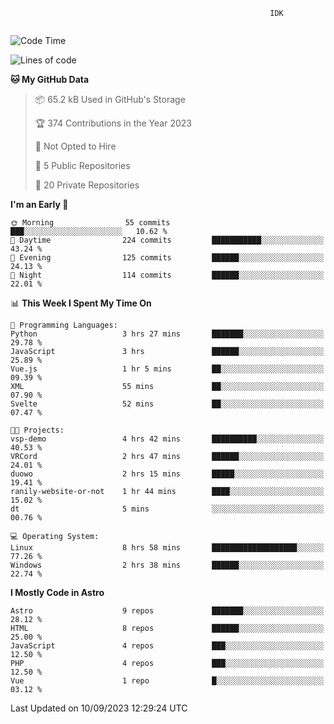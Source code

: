 ```text
                                                          IDK
                                       
```

<!--START_SECTION:waka-->
![Code Time](http://img.shields.io/badge/Code%20Time-39%20hrs%2050%20mins-blue)

![Lines of code](https://img.shields.io/badge/From%20Hello%20World%20I%27ve%20Written-119.2%20thousand%20lines%20of%20code-blue)

**🐱 My GitHub Data** 

> 📦 65.2 kB Used in GitHub's Storage 
 > 
> 🏆 374 Contributions in the Year 2023
 > 
> 🚫 Not Opted to Hire
 > 
> 📜 5 Public Repositories 
 > 
> 🔑 20 Private Repositories 
 > 
**I'm an Early 🐤** 

```text
🌞 Morning                55 commits          ███░░░░░░░░░░░░░░░░░░░░░░   10.62 % 
🌆 Daytime                224 commits         ███████████░░░░░░░░░░░░░░   43.24 % 
🌃 Evening                125 commits         ██████░░░░░░░░░░░░░░░░░░░   24.13 % 
🌙 Night                  114 commits         ██████░░░░░░░░░░░░░░░░░░░   22.01 % 
```


📊 **This Week I Spent My Time On** 

```text
💬 Programming Languages: 
Python                   3 hrs 27 mins       ███████░░░░░░░░░░░░░░░░░░   29.78 % 
JavaScript               3 hrs               ██████░░░░░░░░░░░░░░░░░░░   25.89 % 
Vue.js                   1 hr 5 mins         ██░░░░░░░░░░░░░░░░░░░░░░░   09.39 % 
XML                      55 mins             ██░░░░░░░░░░░░░░░░░░░░░░░   07.90 % 
Svelte                   52 mins             ██░░░░░░░░░░░░░░░░░░░░░░░   07.47 % 

🐱‍💻 Projects: 
vsp-demo                 4 hrs 42 mins       ██████████░░░░░░░░░░░░░░░   40.53 % 
VRCord                   2 hrs 47 mins       ██████░░░░░░░░░░░░░░░░░░░   24.01 % 
duowo                    2 hrs 15 mins       █████░░░░░░░░░░░░░░░░░░░░   19.41 % 
ranily-website-or-not    1 hr 44 mins        ████░░░░░░░░░░░░░░░░░░░░░   15.02 % 
dt                       5 mins              ░░░░░░░░░░░░░░░░░░░░░░░░░   00.76 % 

💻 Operating System: 
Linux                    8 hrs 58 mins       ███████████████████░░░░░░   77.26 % 
Windows                  2 hrs 38 mins       ██████░░░░░░░░░░░░░░░░░░░   22.74 % 
```

**I Mostly Code in Astro** 

```text
Astro                    9 repos             ███████░░░░░░░░░░░░░░░░░░   28.12 % 
HTML                     8 repos             ██████░░░░░░░░░░░░░░░░░░░   25.00 % 
JavaScript               4 repos             ███░░░░░░░░░░░░░░░░░░░░░░   12.50 % 
PHP                      4 repos             ███░░░░░░░░░░░░░░░░░░░░░░   12.50 % 
Vue                      1 repo              █░░░░░░░░░░░░░░░░░░░░░░░░   03.12 % 
```




 Last Updated on 10/09/2023 12:29:24 UTC
<!--END_SECTION:waka-->

